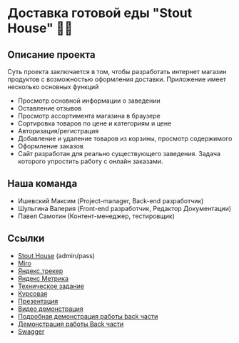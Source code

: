 # Доставка готовой еды "Stout House" 🚴‍♂️

## Описание проекта
Суть проекта заключается в том, чтобы разработать интернет магазин продуктов с возможностью оформления доставки.
Приложение имеет несколько основных функций
- Просмотр основной информации о заведении
- Оставление отзывов
- Просмотр ассортимента магазина в браузере
- Сортировка товаров по цене и категориям и цене
- Авторизация/регистрация
- Добавление и удаление товаров из корзины, просмотр содержимого
- Оформление заказов
- Сайт разработан для реально существующего заведения. Задача которого упростить работу с онлайн заказами.


## Наша команда
- Ишевский Максим (Project-manager, Back-end разработчик)
- Шульгина Валерия (Front-end разработчик, Редактор Документации)
- Павел Самотин (Контент-менеджер, тестировщик)



## Ссылки
- [Stout House](http://maximkakdela.pythonanywhere.com/) (admin/pass)
- [Miro](https://miro.com/app/board/uXjVPVBlgms=/)
- [Яндекс.трекер](https://tracker.yandex.ru/ORG/order:updated:true/filter?resolution=empty())
- [Яндекс Метрика](https://metrika.yandex.ru/dashboard?id=90714293)
- [Техническое задание](https://github.com/jampsk1/stout/blob/core/docs/Техническое%20задание.pdf)
- [Курсовая](https://github.com/jampsk1/stout/blob/core/docs/Курсовая%20работа.pdf)
- [Презентация](https://github.com/jampsk1/stout/blob/core/docs/Презентация%20Stout%20.pdf)
- [Видео демонстрация](https://youtu.be/CNdhVCEfd1M)
- [Подробная демонстрация работы back части](https://youtu.be/rKOp_DZn7Hg)
- [Демонстрация работы Back части](https://youtu.be/mmZJk7iDSqM) 
- [Swagger](https://app.swaggerhub.com/apis/ELITEJAMPSKI/stouthouse/1.0.0#/)
